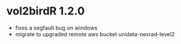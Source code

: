 # vol2birdR 1.2.0
* fixes a segfault bug on windows
* migrate to upgraded remote aws bucket unidata-nexrad-level2
